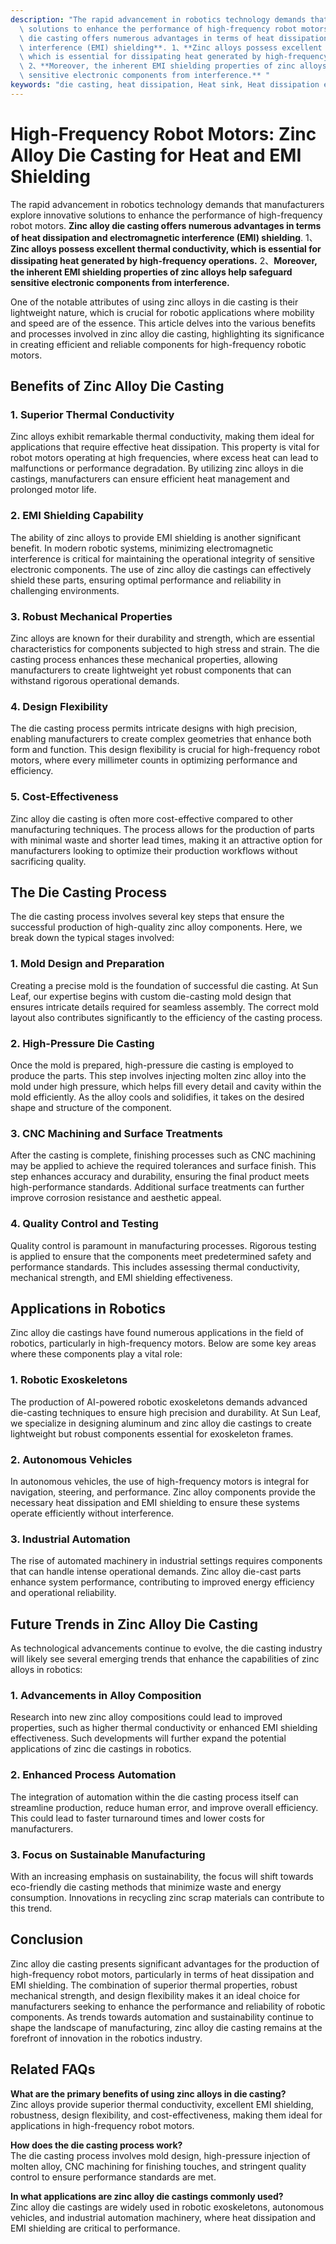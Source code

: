 ```yaml
---
description: "The rapid advancement in robotics technology demands that manufacturers explore innovative\
  \ solutions to enhance the performance of high-frequency robot motors. **Zinc alloy\
  \ die casting offers numerous advantages in terms of heat dissipation and electromagnetic\
  \ interference (EMI) shielding**. 1、**Zinc alloys possess excellent thermal conductivity,\
  \ which is essential for dissipating heat generated by high-frequency operations.**\
  \ 2、**Moreover, the inherent EMI shielding properties of zinc alloys help safeguard\
  \ sensitive electronic components from interference.** "
keywords: "die casting, heat dissipation, Heat sink, Heat dissipation efficiency"
---
```

# High-Frequency Robot Motors: Zinc Alloy Die Casting for Heat and EMI Shielding

The rapid advancement in robotics technology demands that manufacturers explore innovative solutions to enhance the performance of high-frequency robot motors. **Zinc alloy die casting offers numerous advantages in terms of heat dissipation and electromagnetic interference (EMI) shielding**. 1、**Zinc alloys possess excellent thermal conductivity, which is essential for dissipating heat generated by high-frequency operations.** 2、**Moreover, the inherent EMI shielding properties of zinc alloys help safeguard sensitive electronic components from interference.** 

One of the notable attributes of using zinc alloys in die casting is their lightweight nature, which is crucial for robotic applications where mobility and speed are of the essence. This article delves into the various benefits and processes involved in zinc alloy die casting, highlighting its significance in creating efficient and reliable components for high-frequency robotic motors.

## **Benefits of Zinc Alloy Die Casting**

### **1. Superior Thermal Conductivity**

Zinc alloys exhibit remarkable thermal conductivity, making them ideal for applications that require effective heat dissipation. This property is vital for robot motors operating at high frequencies, where excess heat can lead to malfunctions or performance degradation. By utilizing zinc alloys in die castings, manufacturers can ensure efficient heat management and prolonged motor life.

### **2. EMI Shielding Capability**

The ability of zinc alloys to provide EMI shielding is another significant benefit. In modern robotic systems, minimizing electromagnetic interference is critical for maintaining the operational integrity of sensitive electronic components. The use of zinc alloy die castings can effectively shield these parts, ensuring optimal performance and reliability in challenging environments.

### **3. Robust Mechanical Properties**

Zinc alloys are known for their durability and strength, which are essential characteristics for components subjected to high stress and strain. The die casting process enhances these mechanical properties, allowing manufacturers to create lightweight yet robust components that can withstand rigorous operational demands.

### **4. Design Flexibility**

The die casting process permits intricate designs with high precision, enabling manufacturers to create complex geometries that enhance both form and function. This design flexibility is crucial for high-frequency robot motors, where every millimeter counts in optimizing performance and efficiency.

### **5. Cost-Effectiveness**

Zinc alloy die casting is often more cost-effective compared to other manufacturing techniques. The process allows for the production of parts with minimal waste and shorter lead times, making it an attractive option for manufacturers looking to optimize their production workflows without sacrificing quality.

## **The Die Casting Process**

The die casting process involves several key steps that ensure the successful production of high-quality zinc alloy components. Here, we break down the typical stages involved:

### **1. Mold Design and Preparation**

Creating a precise mold is the foundation of successful die casting. At Sun Leaf, our expertise begins with custom die-casting mold design that ensures intricate details required for seamless assembly. The correct mold layout also contributes significantly to the efficiency of the casting process.

### **2. High-Pressure Die Casting**

Once the mold is prepared, high-pressure die casting is employed to produce the parts. This step involves injecting molten zinc alloy into the mold under high pressure, which helps fill every detail and cavity within the mold efficiently. As the alloy cools and solidifies, it takes on the desired shape and structure of the component.

### **3. CNC Machining and Surface Treatments**

After the casting is complete, finishing processes such as CNC machining may be applied to achieve the required tolerances and surface finish. This step enhances accuracy and durability, ensuring the final product meets high-performance standards. Additional surface treatments can further improve corrosion resistance and aesthetic appeal.

### **4. Quality Control and Testing**

Quality control is paramount in manufacturing processes. Rigorous testing is applied to ensure that the components meet predetermined safety and performance standards. This includes assessing thermal conductivity, mechanical strength, and EMI shielding effectiveness.

## **Applications in Robotics**

Zinc alloy die castings have found numerous applications in the field of robotics, particularly in high-frequency motors. Below are some key areas where these components play a vital role:

### **1. Robotic Exoskeletons**

The production of AI-powered robotic exoskeletons demands advanced die-casting techniques to ensure high precision and durability. At Sun Leaf, we specialize in designing aluminum and zinc alloy die castings to create lightweight but robust components essential for exoskeleton frames.

### **2. Autonomous Vehicles**

In autonomous vehicles, the use of high-frequency motors is integral for navigation, steering, and performance. Zinc alloy components provide the necessary heat dissipation and EMI shielding to ensure these systems operate efficiently without interference.

### **3. Industrial Automation**

The rise of automated machinery in industrial settings requires components that can handle intense operational demands. Zinc alloy die-cast parts enhance system performance, contributing to improved energy efficiency and operational reliability.

## **Future Trends in Zinc Alloy Die Casting**

As technological advancements continue to evolve, the die casting industry will likely see several emerging trends that enhance the capabilities of zinc alloys in robotics:

### **1. Advancements in Alloy Composition**

Research into new zinc alloy compositions could lead to improved properties, such as higher thermal conductivity or enhanced EMI shielding effectiveness. Such developments will further expand the potential applications of zinc die castings in robotics.

### **2. Enhanced Process Automation**

The integration of automation within the die casting process itself can streamline production, reduce human error, and improve overall efficiency. This could lead to faster turnaround times and lower costs for manufacturers.

### **3. Focus on Sustainable Manufacturing**

With an increasing emphasis on sustainability, the focus will shift towards eco-friendly die casting methods that minimize waste and energy consumption. Innovations in recycling zinc scrap materials can contribute to this trend.

## **Conclusion**

Zinc alloy die casting presents significant advantages for the production of high-frequency robot motors, particularly in terms of heat dissipation and EMI shielding. The combination of superior thermal properties, robust mechanical strength, and design flexibility makes it an ideal choice for manufacturers seeking to enhance the performance and reliability of robotic components. As trends towards automation and sustainability continue to shape the landscape of manufacturing, zinc alloy die casting remains at the forefront of innovation in the robotics industry.

## **Related FAQs**

**What are the primary benefits of using zinc alloys in die casting?**  
Zinc alloys provide superior thermal conductivity, excellent EMI shielding, robustness, design flexibility, and cost-effectiveness, making them ideal for applications in high-frequency robot motors.

**How does the die casting process work?**  
The die casting process involves mold design, high-pressure injection of molten alloy, CNC machining for finishing touches, and stringent quality control to ensure performance standards are met.

**In what applications are zinc alloy die castings commonly used?**  
Zinc alloy die castings are widely used in robotic exoskeletons, autonomous vehicles, and industrial automation machinery, where heat dissipation and EMI shielding are critical to performance.

